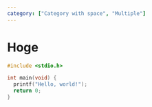 ```yaml
---
category: ["Category with space", "Multiple"]
---
```


# Hoge

```c
#include <stdio.h>

int main(void) {
  printf("Hello, world!");
  return 0;
}
```

